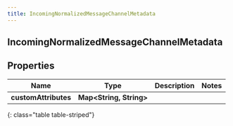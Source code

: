 ```yaml
---
title: IncomingNormalizedMessageChannelMetadata
---
```

## IncomingNormalizedMessageChannelMetadata


## Properties

| Name | Type | Description | Notes |
| ------------ | ------------- | ------------- | ------------- |
| **customAttributes** | <!----><!---->**Map&lt;String, String&gt;**<!----> |  |  |
{: class="table table-striped"}



